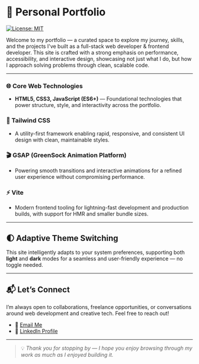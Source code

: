 # 🚀 Personal Portfolio

[![License: MIT](https://img.shields.io/badge/License-MIT-yellow.svg)](https://opensource.org/licenses/MIT)

Welcome to my portfolio — a curated space to explore my journey, skills, and the projects I've built as a full-stack web developer & frontend developer. This site is crafted with a strong emphasis on performance, accessibility, and interactive design, showcasing not just what I do, but how I approach solving problems through clean, scalable code.

---

### 🌐 Core Web Technologies
- **HTML5, CSS3, JavaScript (ES6+)** — Foundational technologies that power structure, style, and interactivity across the portfolio.

### 🎨 Tailwind CSS
- A utility-first framework enabling rapid, responsive, and consistent UI design with clean, maintainable styles.

### 🎬 GSAP (GreenSock Animation Platform)
- Powering smooth transitions and interactive animations for a refined user experience without compromising performance.

### ⚡ Vite
- Modern frontend tooling for lightning-fast development and production builds, with support for HMR and smaller bundle sizes.

---

## 🌓 Adaptive Theme Switching

This site intelligently adapts to your system preferences, supporting both **light** and **dark** modes for a seamless and user-friendly experience — no toggle needed.

---

## 📬 Let’s Connect

I’m always open to collaborations, freelance opportunities, or conversations around web development and creative tech. Feel free to reach out!

- 📧 [Email Me](mailto:pranjuljan68@gmail.com)  
- 💼 [LinkedIn Profile](https://www.linkedin.com/in/pranjul-jangra-107700332/)

---

> 💡 *Thank you for stopping by — I hope you enjoy browsing through my work as much as I enjoyed building it.*
